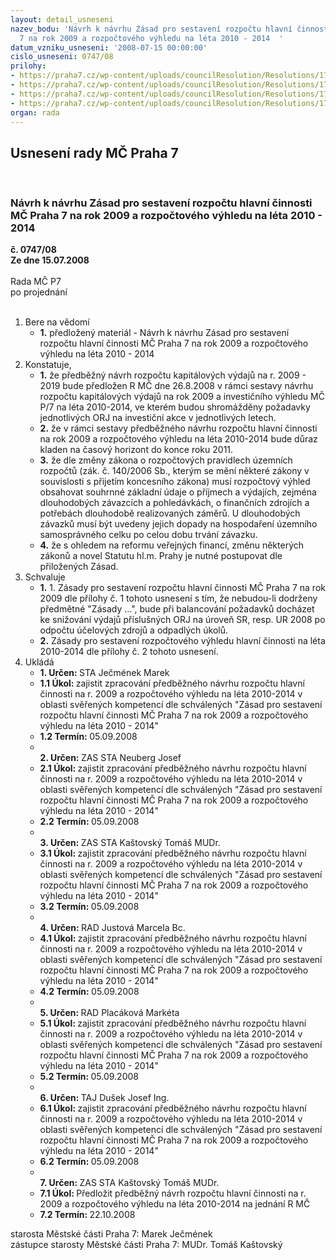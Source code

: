 ```yaml
---
layout: detail_usneseni
nazev_bodu: 'Návrh k návrhu Zásad pro sestavení rozpočtu hlavní činnosti MČ Praha
  7 na rok 2009 a rozpočtového výhledu na léta 2010 - 2014  '
datum_vzniku_usneseni: '2008-07-15 00:00:00'
cislo_usneseni: 0747/08
prilohy:
- https://praha7.cz/wp-content/uploads/councilResolution/Resolutions/17026/29-m%c4%8dz%c3%a1sady09.doc
- https://praha7.cz/wp-content/uploads/councilResolution/Resolutions/17026/29-m%c4%8dz%c3%a1sady10-14.doc
- https://praha7.cz/wp-content/uploads/councilResolution/Resolutions/17026/29-hmp695z%c3%a1sady.doc
- https://praha7.cz/wp-content/uploads/councilResolution/Resolutions/17026/29-hmp2009z%c3%a1sady.doc
organ: rada
---
```

<div id="ucUsn_pList" class="usn">
	<span><h2>Usnesení rady MČ Praha 7 </h2>
<br></span><div class="standBody">
<span><h3>Návrh k návrhu Zásad pro sestavení rozpočtu hlavní činnosti MČ Praha 7 na rok 2009 a rozpočtového výhledu na léta 2010 - 2014  </h3></span><div class="center">
		<strong>č. 0747/08</strong><br>
	</div>
<div class="center">
		<strong>Ze dne 15.07.2008</strong><br><br>
	</div>Rada MČ P7<br> po projednání<br><br><ol>
<li>Bere na vědomí<ul><li>
<strong>1.</strong> předložený materiál - Návrh k návrhu Zásad pro sestavení rozpočtu hlavní činnosti MČ Praha 7 na rok 2009 a rozpočtového výhledu na léta 2010 - 2014  </li></ul>
</li>
<li>Konstatuje,<ul>
<li>
<strong>1.</strong> že předběžný návrh rozpočtu kapitálových výdajů na r. 2009 - 2019 bude předložen R MČ dne 26.8.2008 v rámci sestavy návrhu rozpočtu kapitálových výdajů na rok 2009 a investičního výhledu MČ P/7 na léta 2010-2014, ve kterém budou shromážděny požadavky jednotlivých ORJ na investiční akce v  jednotlivých letech.</li>
<li>
<strong>2.</strong> že v rámci sestavy předběžného návrhu rozpočtu hlavní činnosti na rok 2009 a rozpočtového výhledu na léta 2010-2014 bude důraz kladen na časový horizont do konce roku 2011.</li>
<li>
<strong>3.</strong> že dle změny zákona o rozpočtových pravidlech územních rozpočtů (zák. č. 140/2006 Sb., kterým se mění některé zákony v souvislosti s přijetím koncesního zákona) musí rozpočtový výhled obsahovat souhrnné základní údaje o příjmech a výdajích, zejména dlouhodobých závazcích a pohledávkách, o finančních zdrojích a potřebách dlouhodobě realizovaných záměrů. U dlouhodobých závazků musí být uvedeny jejich dopady na hospodaření územního samosprávného celku po celou dobu trvání závazku.</li>
<li>
<strong>4.</strong> že s ohledem na reformu veřejných financí, změnu některých zákonů a novel Statutu hl.m. Prahy  je nutné postupovat dle přiložených Zásad. </li>
</ul>
</li>
<li>Schvaluje<ul>
<li>
<strong>1.</strong> 1.	Zásady pro sestavení rozpočtu hlavní činnosti MČ Praha 7 na rok 2009 dle přílohy č. 1 tohoto usnesení s tím, že nebudou-li dodrženy předmětné "Zásady …",  bude při balancování požadavků docházet ke snižování výdajů příslušných ORJ na úroveň SR,  resp. UR 2008 po odpočtu účelových zdrojů a odpadlých úkolů.</li>
<li>
<strong>2.</strong> Zásady pro sestavení rozpočtového výhledu hlavní činnosti na léta 2010-2014 dle přílohy č. 2 tohoto usnesení.</li>
</ul>
</li>
<li>Ukládá<ul>
<li>
<strong>1. Určen: </strong>STA Ječmének Marek</li>
<li>
<strong>1.1 Úkol: </strong>zajistit zpracování předběžného návrhu rozpočtu hlavní činnosti na r. 2009  a rozpočtového výhledu na léta  2010-2014 v oblasti svěřených kompetencí dle schválených "Zásad pro sestavení rozpočtu hlavní činnosti MČ Praha 7 na rok 2009 a rozpočtového  výhledu na léta 2010 - 2014"</li>
<li>
<strong>1.2 Termín: </strong>05.09.2008</li>
<li>
<strong><br>2. Určen: </strong>ZAS STA Neuberg Josef</li>
<li>
<strong>2.1 Úkol: </strong>zajistit zpracování předběžného návrhu rozpočtu hlavní činnosti na r. 2009  a rozpočtového výhledu na léta  2010-2014 v oblasti svěřených kompetencí dle schválených "Zásad pro sestavení rozpočtu hlavní činnosti MČ Praha 7 na rok 2009 a rozpočtového  výhledu na léta 2010 - 2014"</li>
<li>
<strong>2.2 Termín: </strong>05.09.2008</li>
<li>
<strong><br>3. Určen: </strong>ZAS STA Kaštovský Tomáš MUDr.</li>
<li>
<strong>3.1 Úkol: </strong>zajistit zpracování předběžného návrhu rozpočtu hlavní činnosti na r. 2009  a rozpočtového výhledu na léta  2010-2014 v oblasti svěřených kompetencí dle schválených "Zásad pro sestavení rozpočtu hlavní činnosti MČ Praha 7 na rok 2009 a rozpočtového  výhledu na léta 2010 - 2014"</li>
<li>
<strong>3.2 Termín: </strong>05.09.2008</li>
<li>
<strong><br>4. Určen: </strong>RAD Justová Marcela Bc.</li>
<li>
<strong>4.1 Úkol: </strong>zajistit zpracování předběžného návrhu rozpočtu hlavní činnosti na r. 2009  a rozpočtového výhledu na léta  2010-2014 v oblasti svěřených kompetencí dle schválených "Zásad pro sestavení rozpočtu hlavní činnosti MČ Praha 7 na rok 2009 a rozpočtového  výhledu na léta 2010 - 2014"</li>
<li>
<strong>4.2 Termín: </strong>05.09.2008</li>
<li>
<strong><br>5. Určen: </strong>RAD Placáková Markéta</li>
<li>
<strong>5.1 Úkol: </strong>zajistit zpracování předběžného návrhu rozpočtu hlavní činnosti na r. 2009  a rozpočtového výhledu na léta  2010-2014 v oblasti svěřených kompetencí dle schválených "Zásad pro sestavení rozpočtu hlavní činnosti MČ Praha 7 na rok 2009 a rozpočtového  výhledu na léta 2010 - 2014"</li>
<li>
<strong>5.2 Termín: </strong>05.09.2008</li>
<li>
<strong><br>6. Určen: </strong>TAJ Dušek Josef Ing.</li>
<li>
<strong>6.1 Úkol: </strong>zajistit zpracování předběžného návrhu rozpočtu hlavní činnosti na r. 2009  a rozpočtového výhledu na léta  2010-2014 v oblasti svěřených kompetencí dle schválených "Zásad pro sestavení rozpočtu hlavní činnosti MČ Praha 7 na rok 2009 a rozpočtového  výhledu na léta 2010 - 2014"</li>
<li>
<strong>6.2 Termín: </strong>05.09.2008</li>
<li>
<strong><br>7. Určen: </strong>ZAS STA Kaštovský Tomáš MUDr.</li>
<li>
<strong>7.1 Úkol: </strong>Předložit předběžný návrh rozpočtu hlavní činnosti na r. 2009 a rozpočtového výhledu na léta 2010-2014 na jednání R MČ </li>
<li>
<strong>7.2 Termín: </strong>22.10.2008</li>
</ul>
</li>
</ol>starosta Městské části Praha 7: Marek Ječmének<br>zástupce starosty Městské části Praha 7: MUDr. Tomáš Kaštovský 
</div>
</div>